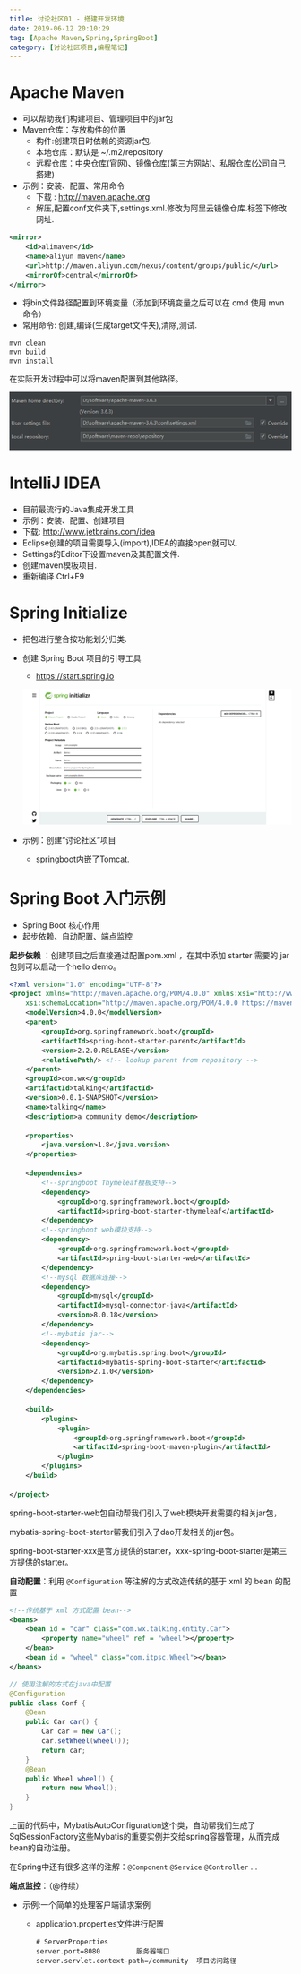 ```yaml
---
title: 讨论社区01 - 搭建开发环境
date: 2019-06-12 20:10:29
tag: [Apache Maven,Spring,SpringBoot]
category: [讨论社区项目,编程笔记]
---
```


# Apache Maven

* 可以帮助我们构建项目、管理项目中的jar包
* Maven仓库：存放构件的位置
  * 构件:创建项目时依赖的资源jar包.
  * 本地仓库：默认是 ~/.m2/repository
  * 远程仓库：中央仓库(官网)、镜像仓库(第三方网站)、私服仓库(公司自己搭建)
* 示例：安装、配置、常用命令
  * 下载 : http://maven.apache.org
  * 解压,配置conf文件夹下,settings.xml.修改为阿里云镜像仓库.<mirror>标签下修改网址.

```xml
<mirror>
    <id>alimaven</id>
    <name>aliyun maven</name>
    <url>http://maven.aliyun.com/nexus/content/groups/public/</url>
    <mirrorOf>central</mirrorOf>        
</mirror>
```

  * 将bin文件路径配置到环境变量（添加到环境变量之后可以在 cmd 使用 mvn 命令）
  * 常用命令: 创建,编译(生成target文件夹),清除,测试.

```shell
mvn clean
mvn build
mvn install
```

在实际开发过程中可以将maven配置到其他路径。

![自定义配置maven](/images/讨论社区01-环境配置.assets/1598700025905.png)

# IntelliJ IDEA

* 目前最流行的Java集成开发工具
*  示例：安装、配置、创建项目
  * 下载: http://www.jetbrains.com/idea
  * Eclipse创建的项目需要导入(import),IDEA的直接open就可以.
  * Settings的Editor下设置maven及其配置文件.
  * 创建maven模板项目.
  * 重新编译 Ctrl+F9

# Spring Initialize

* 把包进行整合按功能划分归类.

* 创建 Spring Boot 项目的引导工具

  * https://start.spring.io

  ![start spring](/images/讨论社区01-环境配置.assets/1598700315598.png)


* 示例：创建“讨论社区”项目

  * springboot内嵌了Tomcat.

# Spring Boot 入门示例
*  Spring Boot 核心作用
*  起步依赖、自动配置、端点监控

**起步依赖** ：创建项目之后直接通过配置pom.xml ，在其中添加 starter 需要的 jar 包则可以启动一个hello demo。

```xml
<?xml version="1.0" encoding="UTF-8"?>
<project xmlns="http://maven.apache.org/POM/4.0.0" xmlns:xsi="http://www.w3.org/2001/XMLSchema-instance"
	xsi:schemaLocation="http://maven.apache.org/POM/4.0.0 https://maven.apache.org/xsd/maven-4.0.0.xsd">
	<modelVersion>4.0.0</modelVersion>
	<parent>
		<groupId>org.springframework.boot</groupId>
		<artifactId>spring-boot-starter-parent</artifactId>
		<version>2.2.0.RELEASE</version>
		<relativePath/> <!-- lookup parent from repository -->
	</parent>
	<groupId>com.wx</groupId>
	<artifactId>talking</artifactId>
	<version>0.0.1-SNAPSHOT</version>
	<name>talking</name>
	<description>a community demo</description>

	<properties>
		<java.version>1.8</java.version>
	</properties>

	<dependencies>
        <!--springboot Thymeleaf模板支持-->
		<dependency>
			<groupId>org.springframework.boot</groupId>
			<artifactId>spring-boot-starter-thymeleaf</artifactId>
		</dependency>
        <!--springboot web模块支持-->
		<dependency>
			<groupId>org.springframework.boot</groupId>
			<artifactId>spring-boot-starter-web</artifactId>
		</dependency>
		<!--mysql 数据库连接-->
		<dependency>
			<groupId>mysql</groupId>
			<artifactId>mysql-connector-java</artifactId>
			<version>8.0.18</version>
		</dependency>
		<!--mybatis jar-->
		<dependency>
			<groupId>org.mybatis.spring.boot</groupId>
			<artifactId>mybatis-spring-boot-starter</artifactId>
			<version>2.1.0</version>
		</dependency>
	</dependencies>

	<build>
		<plugins>
			<plugin>
				<groupId>org.springframework.boot</groupId>
				<artifactId>spring-boot-maven-plugin</artifactId>
			</plugin>
		</plugins>
	</build>

</project>
```

spring-boot-starter-web包自动帮我们引入了web模块开发需要的相关jar包，

mybatis-spring-boot-starter帮我们引入了dao开发相关的jar包。

spring-boot-starter-xxx是官方提供的starter，xxx-spring-boot-starter是第三方提供的starter。

**自动配置**：利用 `@Configuration` 等注解的方式改造传统的基于 xml 的 bean 的配置

```xml
<!--传统基于 xml 方式配置 bean-->
<beans>  
    <bean id = "car" class="com.wx.talking.entity.Car">  
        <property name="wheel" ref = "wheel"></property>  
    </bean>  
    <bean id = "wheel" class="com.itpsc.Wheel"></bean>  
</beans>
```

```java
// 使用注解的方式在java中配置
@Configuration  
public class Conf {  
    @Bean  
    public Car car() {  
        Car car = new Car();  
        car.setWheel(wheel());  
        return car;  
    }  
    @Bean   
    public Wheel wheel() {  
        return new Wheel();  
    }  
}
```

上面的代码中，MybatisAutoConfiguration这个类，自动帮我们生成了SqlSessionFactory这些Mybatis的重要实例并交给spring容器管理，从而完成bean的自动注册。

在Spring中还有很多这样的注解：`@Component` `@Service` `@Controller` ...

**端点监控**：（@待续）




* 示例:一个简单的处理客户端请求案例

  * application.properties文件进行配置

    ``````
    # ServerProperties
    server.port=8080         服务器端口
    server.servlet.context-path=/community  项目访问路径
    ``````
